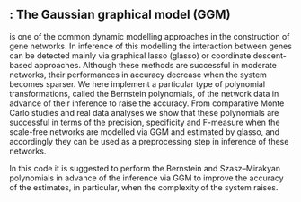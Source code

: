 ## : The Gaussian graphical model (GGM)
is one of the common dynamic modelling approaches in the construction of gene networks. In inference of this modelling the interaction between genes can
be detected mainly via graphical lasso (glasso) or coordinate descent-based approaches. Although these
methods are successful in moderate networks, their performances in accuracy decrease when the system
becomes sparser. We here implement a particular type of polynomial transformations, called the Bernstein
polynomials, of the network data in advance of their inference to raise the accuracy. From comparative
Monte Carlo studies and real data analyses we show that these polynomials are successful in terms of the
precision, specificity and F-measure when the scale-free networks are modelled via GGM and estimated
by glasso, and accordingly they can be used as a preprocessing step in inference of these networks. 

In this code it is suggested to perform the Bernstein and Szasz–Mirakyan polynomials in advance
of the inference via GGM to improve the accuracy of the estimates, in particular, when the
complexity of the system raises.

